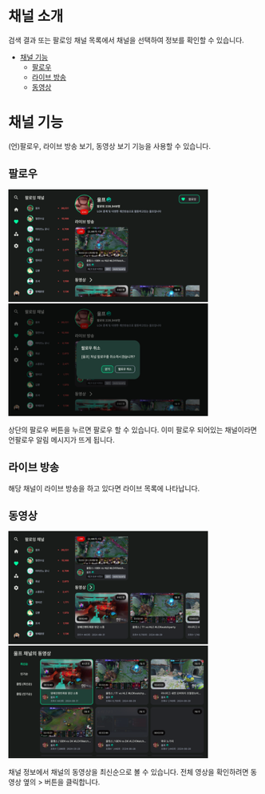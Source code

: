 # 채널 소개
검색 결과 또는 팔로잉 채널 목록에서 채널을 선택하여 정보를 확인할 수 있습니다.

- [채널 기능](#채널-기능)
    - [팔로우](#팔로우)
    - [라이브 방송](#라이브-방송)
    - [동영상](#동영상)

# 채널 기능
(언)팔로우, 라이브 방송 보기, 동영상 보기 기능을 사용할 수 있습니다.

## 팔로우
<p float="left">
    <img src="../images/usage/channel/channel_01_resize.png" width="400" >
    <img src="../images/usage/channel/channel_02_resize.png" width="400" >
</p> 

상단의 팔로우 버튼을 누르면 팔로우 할 수 있습니다. 이미 팔로우 되어있는 채널이라면 언팔로우 알림 메시지가 뜨게 됩니다.

## 라이브 방송
해당 채널이 라이브 방송을 하고 있다면 라이브 목록에 나타납니다.

## 동영상
<p float="left">
    <img src="../images/usage/channel/channel_03_resize.png" width="400" >
    <img src="../images/usage/channel/channel_04_resize.png" width="400" >
</p>
채널 정보에서 채널의 동영상을 최신순으로 볼 수 있습니다. 전체 영상을 확인하려면 동영상 옆의 > 버튼을 클릭합니다.